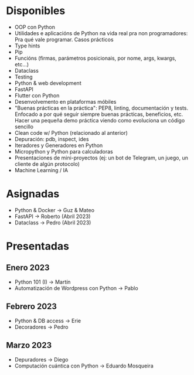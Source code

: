 # Disponibles

- OOP con Python
- Utilidades e aplicacións de Python na vida real pra non programadores: Pra qué vale programar. Casos prácticos
- Type hints
- Pip
- Funcións (firmas, parámetros posicionais, por nome, args, kwargs, etc...)
- Dataclass
- Testing
- Python & web development
- FastAPI
- Flutter con Python
- Desenvolvemento en plataformas móbiles
- "Buenas prácticas en la práctica": PEP8, linting, documentación y tests. Enfocado a por qué seguir siempre buenas prácticas, beneficios, etc. Hacer una pequeña demo práctica viendo como evoluciona un código sencillo
- Clean code w/ Python (relacionado al anterior)
- Depuración: pdb, inspect, ides
- Iteradores y Generadores en Python
- Micropython y Python para calculadoras
- Presentaciones de mini-proyectos (ej: un bot de Telegram, un juego, un cliente de algún protocolo)
- Machine Learning / IA

# Asignadas
- Python & Docker &rarr; Guz & Mateo
- FastAPI &rarr; Roberto (Abril 2023)
- Dataclass &rarr; Pedro (Abril 2023)


# Presentadas

## Enero 2023
- Python 101 (I) &rarr; Martín
- Automatización de Wordpress con Python &rarr; Pablo

## Febrero 2023
- Python & DB access &rarr; Erie
- Decoradores &rarr; Pedro

## Marzo 2023
- Depuradores &rarr; Diego
- Computación cuántica con Python &rarr; Eduardo Mosqueira
